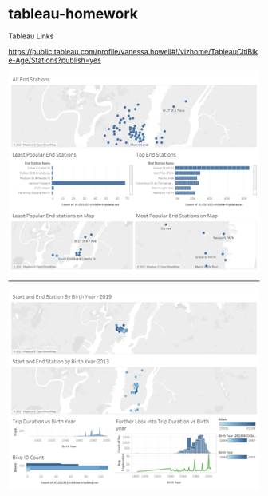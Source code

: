 # tableau-homework

Tableau Links

https://public.tableau.com/profile/vanessa.howell#!/vizhome/TableauCitiBike-Age/Stations?publish=yes


![alt text](https://github.com/howellva/tableau-homework/blob/main/images/Stations.png)
_________________________________________________________________________________________________________________
![alt   text](https://github.com/howellva/tableau-homework/blob/main/images/Age.png)
